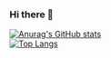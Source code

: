 ### Hi there 👋
[![Anurag's GitHub stats](https://github-readme-stats.vercel.app/api?username=coldmorning&theme=maroongold)](https://github.com/anuraghazra/github-readme-stats)  
[![Top Langs](https://github-readme-stats.vercel.app/api/top-langs/?username=coldmorning&layout=compact)](https://github.com/anuraghazra/github-readme-stats)

<!--
**coldmorning/coldmorning** is a ✨ _special_ ✨ repository because its `README.md` (this file) appears on your GitHub profile.

Here are some ideas to get you started:

- 🔭 I’m currently working on ...
- 🌱 I’m currently learning ...
- 👯 I’m looking to collaborate on ...
- 🤔 I’m looking for help with ...
- 💬 Ask me about ...
- 📫 How to reach me: ...
- 😄 Pronouns: ...
- ⚡ Fun fact: ...
-->
